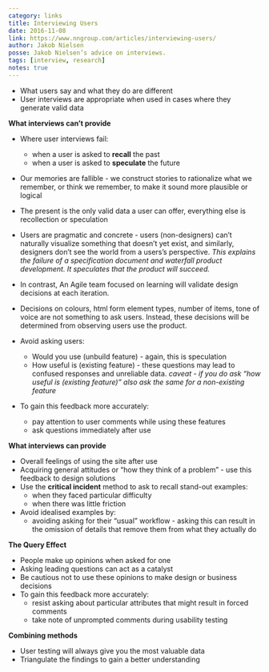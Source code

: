 ```yaml
---
category: links
title: Interviewing Users
date: 2016-11-08
link: https://www.nngroup.com/articles/interviewing-users/
author: Jakob Nielsen
posse: Jakob Nielsen’s advice on interviews.
tags: [interview, research]
notes: true
---
```


* What users say and what they do are different
* User interviews are appropriate when used in cases where they generate valid data

**What interviews can’t provide**

* Where user interviews fail:
  * when a user is asked to **recall** the past
  * when a user is asked to **speculate** the future
* Our memories are fallible - we construct stories to rationalize what we remember, or think we remember, to make it sound more plausible or logical
* The present is the only valid data a user can offer, everything else is recollection or speculation
* Users are pragmatic and concrete - users (non-designers) can’t naturally visualize something that doesn’t yet exist, and similarly, designers don’t see the world from a users’s perspective. _This explains the failure of a specification document and waterfall product development. It speculates that the product will succeed._
* In contrast, An Agile team focused on learning will validate design decisions at each iteration.

* Decisions on colours, html form element types, number of items, tone of voice are not something to ask users. Instead, these decisions will be determined from observing users use the product.

* Avoid asking users:
  * Would you use (unbuild feature) - again, this is speculation
  * How useful is (existing feature) - these questions may lead to confused responses and unreliable data. _caveat - if you do ask “how useful is (existing feature)” also ask the same for a non-existing feature_
* To gain this feedback more accurately:
  * pay attention to user comments while using these features
  * ask questions immediately after use

**What interviews can provide**

* Overall feelings of using the site after use
* Acquiring general attitudes or “how they think of a problem” - use this feedback to design solutions
* Use the **critical incident** method to ask to recall stand-out examples:
  * when they faced particular difficulty
  * when there was little friction
* Avoid idealised examples by:
  * avoiding asking for their “usual” workflow - asking this can result in the omission of details that remove them from what they actually do

**The Query Effect**

* People make up opinions when asked for one
* Asking leading questions can act as a catalyst
* Be cautious not to use these opinions to make design or business decisions
* To gain this feedback more accurately:
  * resist asking about particular attributes that might result in forced comments
  * take note of unprompted comments during usability testing

**Combining methods**

* User testing will always give you the most valuable data
* Triangulate the findings to gain a better understanding
